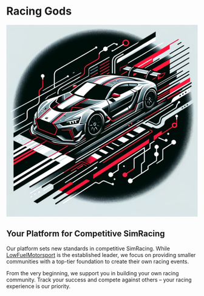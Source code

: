 # Racing Gods

![Racing Gods Logo](./design/racing-gods-logo.webp)

## Your Platform for Competitive SimRacing

Our platform sets new standards in competitive SimRacing. While [LowFuelMotorsport](https://lowfuelmotorsport.com/) is
the established leader, we focus on providing smaller communities with a top-tier foundation to create their own racing
events.

From the very beginning, we support you in building your own racing community. Track your success and compete against
others – your racing experience is our priority.



